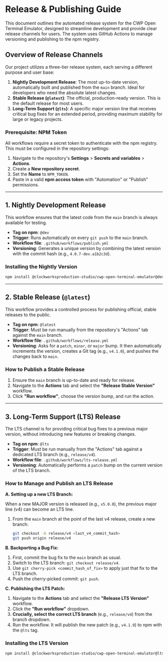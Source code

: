 # Release & Publishing Guide

This document outlines the automated release system for the CWP Open Terminal Emulator, designed to streamline development and provide clear release channels for users. The system uses GitHub Actions to manage versioning and publishing to the npm registry.

## Overview of Release Channels

Our project utilizes a three-tier release system, each serving a different purpose and user base:

1.  **Nightly Development Release**: The most up-to-date version, automatically built and published from the `main` branch. Ideal for developers who need the absolute latest changes.
2.  **Stable Release (`@latest`)**: The official, production-ready version. This is the default release for most users.
3.  **Long-Term Support (`@lts`)**: A specific major version line that receives critical bug fixes for an extended period, providing maximum stability for large or legacy projects.

### Prerequisite: NPM Token

All workflows require a secret token to authenticate with the npm registry. This must be configured in the repository settings:

1.  Navigate to the repository's **Settings** > **Secrets and variables** > **Actions**.
2.  Create a **New repository secret**.
3.  Set the **Name** to `NPM_TOKEN`.
4.  Paste in a valid **npm access token** with "Automation" or "Publish" permissions.

---

## 1. Nightly Development Release

This workflow ensures that the latest code from the `main` branch is always available for testing.

*   **Tag on npm**: `@dev`
*   **Trigger**: Runs automatically on every `git push` to the `main` branch.
*   **Workflow file**: `.github/workflows/publish.yml`
*   **Versioning**: Generates a unique version by combining the latest version with the commit hash (e.g., `4.0.7-dev.a1b2c3d`).

### Installing the Nightly Version

```bash
npm install @clockworksproduction-studio/cwp-open-terminal-emulator@dev
```

---

## 2. Stable Release (`@latest`)

This workflow provides a controlled process for publishing official, stable releases to the public.

*   **Tag on npm**: `@latest`
*   **Trigger**: Must be run manually from the repository's "Actions" tab against the `main` branch.
*   **Workflow file**: `.github/workflows/release.yml`
*   **Versioning**: Asks for a `patch`, `minor`, or `major` bump. It then automatically increments the version, creates a Git tag (e.g., `v4.1.0`), and pushes the changes back to `main`.

### How to Publish a Stable Release

1.  Ensure the `main` branch is up-to-date and ready for release.
2.  Navigate to the **Actions** tab and select the **"Release Stable Version"** workflow.
3.  Click **"Run workflow"**, choose the version bump, and run the action.

---

## 3. Long-Term Support (LTS) Release

The LTS channel is for providing critical bug fixes to a previous major version, without introducing new features or breaking changes.

*   **Tag on npm**: `@lts`
*   **Trigger**: Must be run manually from the "Actions" tab against a dedicated LTS branch (e.g., `release/v4`).
*   **Workflow file**: `.github/workflows/lts-release.yml`
*   **Versioning**: Automatically performs a `patch` bump on the current version of the LTS branch.

### How to Manage and Publish an LTS Release

**A. Setting up a new LTS Branch:**

When a new MAJOR version is released (e.g., `v5.0.0`), the previous major line (v4) can become an LTS line.

1.  From the `main` branch at the point of the last v4 release, create a new branch:
    ```bash
    git checkout -b release/v4 <last_v4_commit_hash>
    git push origin release/v4
    ```

**B. Backporting a Bug Fix:**

1.  First, commit the bug fix to the `main` branch as usual.
2.  Switch to the LTS branch: `git checkout release/v4`.
3.  Use `git cherry-pick <commit_hash_of_fix>` to apply just that fix to the LTS branch.
4.  Push the cherry-picked commit: `git push`.

**C. Publishing the LTS Patch:**

1.  Navigate to the **Actions** tab and select the **"Release LTS Version"** workflow.
2.  Click the **"Run workflow"** dropdown.
3.  **Crucially, select the correct LTS branch** (e.g., `release/v4`) from the branch dropdown.
4.  Run the workflow. It will publish the new patch (e.g., `v4.1.9`) to npm with the `@lts` tag.

### Installing the LTS Version

```bash
npm install @clockworksproduction-studio/cwp-open-terminal-emulator@lts
```
